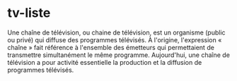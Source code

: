 # tv-liste
Une chaîne de télévision, ou chaine de télévision, est un organisme (public ou privé) qui diffuse des programmes télévisés.  À l'origine, l'expression « chaîne » fait référence à l'ensemble des émetteurs qui permettaient de transmettre simultanément le même programme. Aujourd'hui, une chaîne de télévision a pour activité essentielle la production et la diffusion de programmes télévisés.

